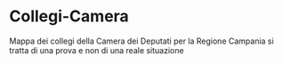 # Collegi-Camera
Mappa dei collegi della Camera dei Deputati per la Regione Campania
si tratta di una prova e non di una reale situazione
